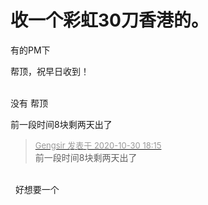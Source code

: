 # 收一个彩虹30刀香港的。


有的PM下

帮顶，祝早日收到！<br />
<br />
<img src="static/image/smiley/default/sad.gif" smilieid="2" border="0" alt="" /><img src="static/image/smiley/default/time.gif" smilieid="15" border="0" alt="" /><img src="static/image/smiley/default/time.gif" smilieid="15" border="0" alt="" />

没有 帮顶

前一段时间8块剩两天出了 <img src="static/image/smiley/default/lol.gif" smilieid="12" border="0" alt="" />

<div class="quote"><blockquote><font size="2"><a href="https://www.hostloc.com/forum.php?mod=redirect&amp;goto=findpost&amp;pid=9376408&amp;ptid=760326" target="_blank"><font color="#999999">Gengsir 发表于 2020-10-30 18:15</font></a></font><br />
前一段时间8块剩两天出了</blockquote></div><br />
<img src="static/image/smiley/default/cry.gif" smilieid="4" border="0" alt="" />&nbsp;&nbsp;好想要一个
